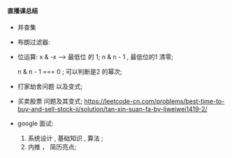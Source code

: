 <!--
 * @Author: your name
 * @Date: 2021-04-09 21:01:19
 * @LastEditTime: 2021-04-10 08:29:47
 * @LastEditors: Please set LastEditors
 * @Description: In User Setti
 * @FilePath: \algorithm024\Week_10 毕业总结\readme.md
-->
#### 直播课总结


- 并查集
- 布朗过滤器:

- 位运算:
    x & -x  --> 最低位 的 1;
    n & n - 1 , 最低位的1 清零;
    
    n & n - 1 === 0 ; 可以判断是2 的幂次;


- 打家劫舍问题 以及变式;

- 买卖股票 问题及其变式;
https://leetcode-cn.com/problems/best-time-to-buy-and-sell-stock-ii/solution/tan-xin-suan-fa-by-liweiwei1419-2/



- google 面试:
    1. 系统设计 , 基础知识 , 算法 ;
    2. 内推 ， 简历亮点;




